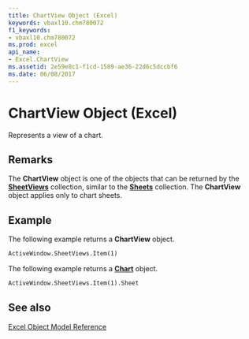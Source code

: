 ```yaml
---
title: ChartView Object (Excel)
keywords: vbaxl10.chm780072
f1_keywords:
- vbaxl10.chm780072
ms.prod: excel
api_name:
- Excel.ChartView
ms.assetid: 2e59e8c1-f1cd-1589-ae36-22d6c5dccbf6
ms.date: 06/08/2017
---
```



# ChartView Object (Excel)

Represents a view of a chart.


## Remarks

The  **ChartView** object is one of the objects that can be returned by the **[SheetViews](Excel.SheetViews.md)** collection, similar to the **[Sheets](Excel.Sheets.md)** collection. The **ChartView** object applies only to chart sheets.


## Example

The following example returns a  **ChartView** object.


```vb
ActiveWindow.SheetViews.Item(1) 

```

The following example returns a  **[Chart](Excel.Chart(object).md)** object.




```vb
ActiveWindow.SheetViews.Item(1).Sheet 

```


## See also



[Excel Object Model Reference](overview/Excel/object-model.md)

